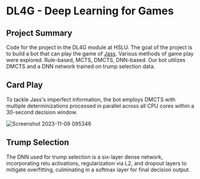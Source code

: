 # DL4G - Deep Learning for Games

## Project Summary
Code for the project in the DL4G module at HSLU. The goal of the project is to build a bot that can play the game of [Jass](https://en.wikipedia.org/wiki/Jass). Various methods of game play were explored. Rule-based, MCTS, DMCTS, DNN-based.
Our bot utilizes DMCTS and a DNN network trained on trump selection data.

## Card Play
To tackle Jass's imperfect information, the bot employs DMCTS with multiple determinizations processed in parallel across all CPU cores within a 30-second decision window.

![Screenshot 2023-11-09 095346](https://github.com/theoliver7/hslu-dl4g/assets/10463395/48cd8ad7-203a-40b9-9884-689c5f0220d4)


## Trump Selection
The DNN used for trump selection is a six-layer dense network, incorporating relu activations, regularization via L2, and dropout layers to mitigate overfitting, culminating in a softmax layer for final decision output.


